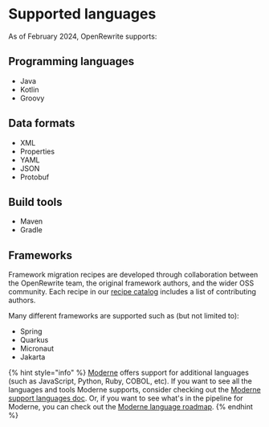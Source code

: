 # Supported languages

As of February 2024, OpenRewrite supports:

## Programming languages

* Java
* Kotlin
* Groovy

## Data formats

* XML
* Properties
* YAML
* JSON
* Protobuf

## Build tools

* Maven
* Gradle

## Frameworks

Framework migration recipes are developed through collaboration between the OpenRewrite team, the original framework authors, and the wider OSS community. Each recipe in our [recipe catalog](https://docs.openrewrite.org/recipes) includes a list of contributing authors.

Many different frameworks are supported such as (but not limited to):

* Spring
* Quarkus
* Micronaut
* Jakarta

{% hint style="info" %}
[Moderne](https://docs.moderne.io/) offers support for additional languages (such as JavaScript, Python, Ruby, COBOL, etc). If you want to see all the languages and tools Moderne supports, consider checking out the [Moderne support languages doc](https://docs.moderne.io/administrator-documentation/moderne-platform/references/supported-languages). Or, if you want to see what's in the pipeline for Moderne, you can check out the [Moderne language roadmap](https://docs.moderne.io/references/language-roadmap).
{% endhint %}
